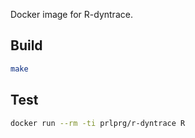 Docker image for R-dyntrace.

## Build

```sh
make
```

## Test

```sh
docker run --rm -ti prlprg/r-dyntrace R
```

